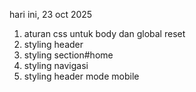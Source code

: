hari ini, 23 oct 2025
<ol>
  <li>aturan css untuk body dan global reset</li>
  <li>styling header</li>
  <li>styling section#home</li>
  <li>styling navigasi</li>
  <li>styling header mode mobile</li>
</ol>